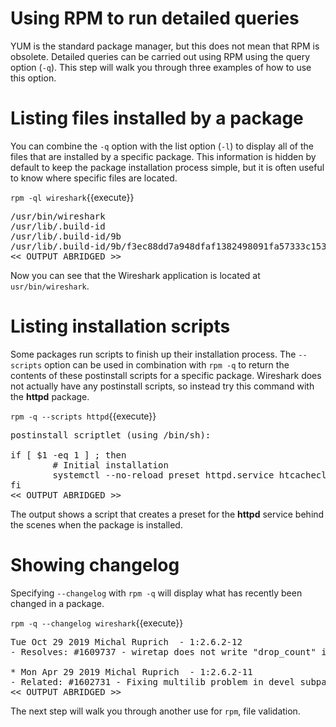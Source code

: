 # Using RPM to run detailed queries

YUM is the standard package manager, but this does not mean that RPM is
obsolete. Detailed queries can be carried out using RPM using the
query option (`-q`). This step will walk you through three examples of how to use
this option.

# Listing files installed by a package

You can combine the `-q` option with the list option (`-l`) to display all of the
files that are installed by a specific package. This information is hidden by
default to keep the package installation process simple, but it is often useful
to know where specific files are located.

`rpm -ql wireshark`{{execute}}

<pre class=file>
/usr/bin/wireshark
/usr/lib/.build-id
/usr/lib/.build-id/9b
/usr/lib/.build-id/9b/f3ec88dd7a948dfaf1382498091fa57333c153
<< OUTPUT ABRIDGED >>
</pre>

Now you can see that the Wireshark application is located at `usr/bin/wireshark`.

# Listing installation scripts

Some packages run scripts to finish up their installation process. The `--scripts`
option can be used in combination with `rpm -q` to return the contents of these
postinstall scripts for a specific package. Wireshark does not actually have
any postinstall scripts, so instead try this command with the __httpd__ package.

`rpm -q --scripts httpd`{{execute}}

<pre class=file>
postinstall scriptlet (using /bin/sh):

if [ $1 -eq 1 ] ; then
        # Initial installation
        systemctl --no-reload preset httpd.service htcacheclean.service httpd.socket &>/dev/null || :
fi
<< OUTPUT ABRIDGED >>
</pre>

The output shows a script that creates a preset for the __httpd__ service behind
the scenes when the package is installed.

# Showing changelog

Specifying `--changelog` with `rpm -q` will display what has recently been
changed in a package.

`rpm -q --changelog wireshark`{{execute}}

<pre class = file>
Tue Oct 29 2019 Michal Ruprich <mruprich@redhat.com> - 1:2.6.2-12
- Resolves: #1609737 - wiretap does not write "drop_count" in pcapng format

* Mon Apr 29 2019 Michal Ruprich <mruprich@redhat.com> - 1:2.6.2-11
- Related: #1602731 - Fixing multilib problem in devel subpackage
<< OUTPUT ABRIDGED >>
</pre>

The next step will walk you through another use for `rpm`, file validation.
